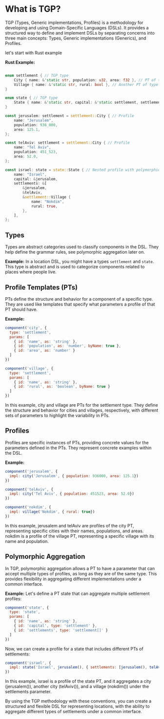 # What is TGP?

TGP (Types, Generic implementations, Profiles) is a methodology for developing and using Domain-Specific Languages (DSLs). It provides a structured way to define and implement DSLs by separating concerns into three main concepts: Types, Generic implementations (Generics), and Profiles.

let's start with Rust example

**Rust Example:**
```rust

enum settlement { // TGP type
    City { name: &'static str, population: u32, area: f32 }, // PT of type settlement
    Village { name: &'static str, rural: bool }, // Another PT of type settlement
}

enum state { // TGP type
    State { name: &'static str, capital: &'static settlement, settlements: &'static [&'static settlement; 3] }, // PT of type state
}

const jerusalem: settlement = settlement::City { // Profile
    name: "Jerusalem",
    population: 936_000,
    area: 125.1,
};

const telAviv: settlement = settlement::City { // Profile
    name: "Tel Aviv",
    population: 451_523,
    area: 52.0,
};

const israel: state = state::State { // Nested profile with polymorphic aggregation
    name: "Israel",
    capital: &jerusalem,
    settlements: &[
        &jerusalem,
        &telAviv,
        &settlement::Village {
            name: "Nokdim",
            rural: true,
        },
    ],
};
```

## Types

Types are abstract categories used to classify components in the DSL. They help define the grammar rules, see polymorphic aggregation later on.

**Example:**
In a location DSL, you might have a types `settlement` and `state`. This type is abstract and is used to categorize components related to places where people live.

## Profile Templates (PTs)

PTs define the structure and behavior for a component of a specific type. They are used like templates that specify what parameters a profile of that PT should have.

**Example:**
```javascript
component('city', {
  type: 'settlement',
  params: [
    { id: 'name', as: 'string' },
    { id: 'population', as: 'number', byName: true },
    { id: 'area', as: 'number' }
  ]
})

component('village', {
  type: 'settlement',
  params: [
    { id: 'name', as: 'string' },
    { id: 'rural', as: 'boolean', byName: true }
  ]
})
```

In this example, city and village are PTs for the settlement type. They define the structure and behavior for cities and villages, respectively, with different sets of parameters to highlight the variability in PTs.

## Profiles
Profiles are specific instances of PTs, providing concrete values for the parameters defined in the PTs. They represent concrete examples within the DSL.

**Example:**
```javascript
component('jerusalem', {
  impl: city('Jerusalem', { population: 936000, area: 125.1})
})

component('telAviv', {
  impl: city('Tel Aviv', { population: 451523, area: 52.0})
})

component('nokdim', {
  impl: village('Nokdim', { rural: true})
})
```

In this example, jerusalem and telAviv are profiles of the city PT, representing specific cities with their names, populations, and areas. nokdim is a profile of the village PT, representing a specific village with its name and population.

## Polymorphic Aggregation
In TGP, polymorphic aggregation allows a PT to have a parameter that can accept multiple types of profiles, as long as they are of the same type. This provides flexibility in aggregating different implementations under a common interface.

**Example:**
Let's define a PT state that can aggregate multiple settlement profiles:

```javascript
component('state', {
  type: 'state',
  params: [
    { id: 'name', as: 'string' },
    { id: 'capital', type: 'settlement' },
    { id: 'settlements', type: 'settlement[]' }
  ]
})
```

Now, we can create a profile for a state that includes different PTs of settlements:

```javascript
component('israel', {
  impl: state('Israel', jerusalem(), { settlements: [jerusalem(), telAviv(), nokdim()] })
})
```

In this example, israel is a profile of the state PT, and it aggregates a city (jerusalem()), another city (telAviv()), and a village (nokdim()) under the settlements parameter.

By using the TGP methodology with these conventions, you can create a structured and flexible DSL for representing locations, with the ability to aggregate different types of settlements under a common interface.



```